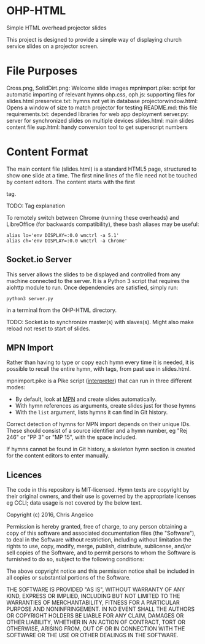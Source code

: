 # OHP-HTML
Simple HTML overhead projector slides

This project is designed to provide a simple way of displaying church service
slides on a projector screen.

File Purposes
=============

Cross.png, SolidDirt.png: Welcome slide images
mpnimport.pike: script for automatic importing of relevant hymns
ohp.css, oph.js: supporting files for slides.html
preservice.txt: hymns not yet in database
projectorwindow.html: Opens a window of size to match projector for testing
README.md: this file
requirements.txt: depended libraries for web app deployment
server.py: server for synchronized slides on multiple devices
slides.html: main slides content file
sup.html: handy conversion tool to get superscript numbers

Content Format
==============

The main content file (slides.html) is a standard HTML5 page, structured to
show one slide at a time. The first nine lines of the file need not be touched
by content editors. The content starts with the first <section> tag.

TODO: Tag explanation

To remotely switch between Chrome (running these overheads) and LibreOffice
(for backwards compatibility), these bash aliases may be useful:

    alias lo='env DISPLAY=:0.0 wmctrl -a 5.1'
    alias ch='env DISPLAY=:0.0 wmctrl -a Chrome'

Socket.io Server
================

This server allows the slides to be displayed and controlled from any machine
connected to the server. It is a Python 3 script that requires the aiohttp
module to run. Once dependencies are satisfied, simply run:

    python3 server.py
    
in a terminal from the OHP-HTML directory.

TODO: Socket.io to synchronize master(s) with slaves(s). Might also make reload
not reset to start of slides.

MPN Import
==========

Rather than having to type or copy each hymn every time it is needed, it is
possible to recall the entire hymn, with tags, from past use in slides.html.

mpnimport.pike is a Pike script ([interpreter](https://pike.lysator.liu.se/))
that can run in three different modes:
- By default, look at [MPN][1] and create slides automatically.
- With hymn references as arguments, create slides just for those hymns
- With the `list` argument, lists hymns it can find in Git history.

Correct detection of hymns for MPN import depends on their unique IDs. These
should consist of a source identifier and a hymn number, eg "Rej 246" or "PP 3"
or "MP 15", with the space included.

If hymns cannot be found in Git history, a skeleton hymn section is created for
the content editors to enter manually.

Licences
========

The code in this repository is MIT-licensed. Hymn texts are copyright by their
original owners, and their use is governed by the appropriate licenses eg CCLI;
data usage is not covered by the below text.

Copyright (c) 2016, Chris Angelico

Permission is hereby granted, free of charge, to any person obtaining a copy of 
this software and associated documentation files (the "Software"), to deal in 
the Software without restriction, including without limitation the rights to 
use, copy, modify, merge, publish, distribute, sublicense, and/or sell copies 
of the Software, and to permit persons to whom the Software is furnished to do 
so, subject to the following conditions:

The above copyright notice and this permission notice shall be included in all 
copies or substantial portions of the Software.

THE SOFTWARE IS PROVIDED "AS IS", WITHOUT WARRANTY OF ANY KIND, EXPRESS OR 
IMPLIED, INCLUDING BUT NOT LIMITED TO THE WARRANTIES OF MERCHANTABILITY, 
FITNESS FOR A PARTICULAR PURPOSE AND NONINFRINGEMENT. IN NO EVENT SHALL THE 
AUTHORS OR COPYRIGHT HOLDERS BE LIABLE FOR ANY CLAIM, DAMAGES OR OTHER 
LIABILITY, WHETHER IN AN ACTION OF CONTRACT, TORT OR OTHERWISE, ARISING FROM, 
OUT OF OR IN CONNECTION WITH THE SOFTWARE OR THE USE OR OTHER DEALINGS IN THE 
SOFTWARE.

[1]: http://gideon.kepl.com.au:8000/mpn_read.html#sundaymusic
